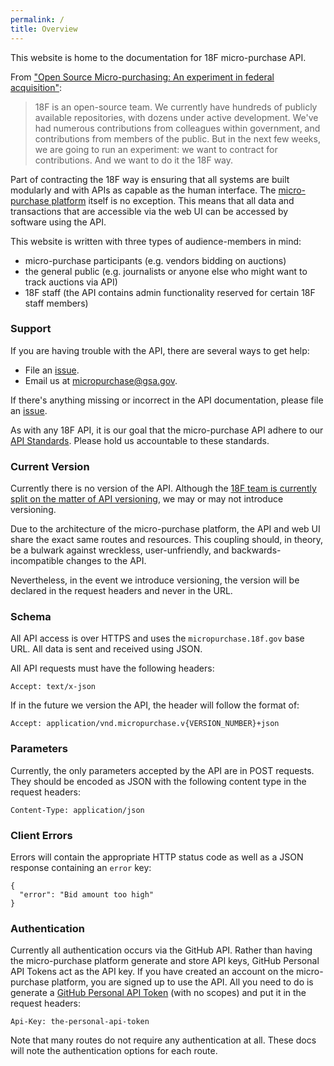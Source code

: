 ```yaml
---
permalink: /
title: Overview
---
```


This website is home to the documentation for 18F micro-purchase API.

From ["Open Source Micro-purchasing: An experiment in federal acquisition"](https://18f.gsa.gov/2015/10/13/open-source-micropurchasing/):

> 18F is an open-source team. We currently have hundreds of publicly available repositories, with dozens under active development. We've had numerous contributions from colleagues within government, and contributions from members of the public. But in the next few weeks, we are going to run an experiment: we want to contract for contributions. And we want to do it the 18F way.

Part of contracting the 18F way is ensuring that all systems are built modularly and with APIs as capable as the human interface. The [micro-purchase platform](https://micropurchase.18f.gov) itself is no exception. This means that all data and transactions that are accessible via the web UI can be accessed by software using the API.

This website is written with three types of audience-members in mind:

- micro-purchase participants (e.g. vendors bidding on auctions)
- the general public (e.g. journalists or anyone else who might want to track auctions via API)
- 18F staff (the API contains admin functionality reserved for certain 18F staff members)

### Support

If you are having trouble with the API, there are several ways to get help:

- File an [issue](https://github.com/18F/micropurchase/issues/new).
- Email us at micropurchase@gsa.gov.

If there's anything missing or incorrect in the API documentation, please file an [issue](https://github.com/18F/micropurchase-api-docs/issues/new).

As with any 18F API, it is our goal that the micro-purchase API adhere to our [API Standards](https://github.com/18f/api-standards). Please hold us accountable to these standards.

### Current Version

Currently there is no version of the API. Although the [18F team is currently split on the matter of API versioning](https://github.com/18F/api-standards/issues/5), we may or may not introduce versioning.

Due to the architecture of the micro-purchase platform, the API and web UI share the exact same routes and resources. This coupling should, in theory, be a bulwark against wreckless, user-unfriendly, and backwards-incompatible changes to the API.

Nevertheless, in the event we introduce versioning, the version will be declared in the request headers and never in the URL.

### Schema

All API access is over HTTPS and uses the `micropurchase.18f.gov` base URL. All data is sent and received using JSON.

All API requests must have the following headers:

```
Accept: text/x-json
```

If in the future we version the API, the header will follow the format of:

```
Accept: application/vnd.micropurchase.v{VERSION_NUMBER}+json
```

### Parameters

Currently, the only parameters accepted by the API are in POST requests. They should be encoded as JSON with the following content type in the request headers:

```
Content-Type: application/json
```

### Client Errors

Errors will contain the appropriate HTTP status code as well as a JSON response containing an `error` key:

```
{
  "error": "Bid amount too high"
}
```

### Authentication

Currently all authentication occurs via the GitHub API. Rather than having the micro-purchase platform generate and store API keys, GitHub Personal API Tokens act as the API key. If you have created an account on the micro-purchase platform, you are signed up to use the API. All you need to do is generate a [GitHub Personal API Token](https://github.com/blog/1509-personal-api-tokens) (with no scopes) and put it in the request headers:

```
Api-Key: the-personal-api-token
```

Note that many routes do not require any authentication at all. These docs will note the authentication options for each route.

